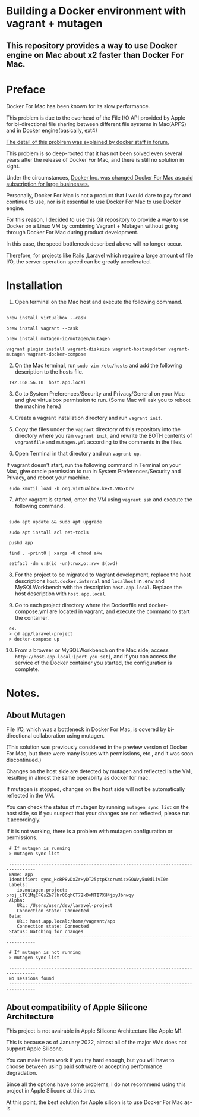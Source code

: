 # Building a Docker environment with vagrant + mutagen
 
## This repository provides a way to use Docker engine on Mac about x2 faster than Docker For Mac.

# Preface
Docker For Mac has been known for its slow performance.

This problem is due to the overhead of the File I/O API provided by Apple for bi-directional file sharing between different file systems in Mac(APFS) and in Docker engine(basically, ext4)

[The detail of this problrem was explained by docker staff in forum. ](https://forums.docker.com/t/file-access-in-mounted-volumes-extremely-slow-cpu-bound/8076/158)

This problem is so deep-rooted that it has not been solved even several years after the release of Docker For Mac, and there is still no solution in sight.

Under the circumstances, [Docker Inc. was changed Docker For Mac as paid subscription for large businesses.]( https://www.docker.com/blog/updating-product-subscriptions/ )

Personally, Docker For Mac is not a product that I would dare to pay for and continue to use, nor is it essential to use Docker For Mac to use Docker engine.


For this reason, I decided to use this Git repository to provide a way to use Docker on a Linux VM by combining Vagrant + Mutagen without going through Docker For Mac during product development.

In this case, the speed bottleneck described above will no longer occur.

Therefore, for projects like Rails ,Laravel which require a large amount of file I/O, the server operation speed can be greatly accelerated.

# Installation

1. Open terminal on the Mac host and execute the following command.
```shell
    
brew install virtualbox --cask

brew install vagrant --cask
     
brew install mutagen-io/mutagen/mutagen 

vagrant plugin install vagrant-disksize vagrant-hostsupdater vagrant-mutagen vagrant-docker-compose
```

2. On the Mac terminal, run `sudo vim /etc/hosts` and add the following description to the hosts file.
```shell
 192.168.56.10  host.app.local
```

3. Go to System Preferences/Security and Privacy/General on your Mac and give virtualbox permission to run.
   (Some Mac will ask you to reboot the machine here.)

4. Create a vagrant installation directory and run `vagrant init`.

5. Copy the files under the `vagrant` directory of this repository into the directory where you ran `vagrant init`, and rewrite the BOTH contents of `vagrantfile` and `mutagen.yml` according to the comments in the files. 


6. Open Terminal in that directory and run `vagrant up`. 

If vagrant doesn't start, run the following command in Terminal on your Mac, give oracle permission to run in System Preferences/Security and Privacy, and reboot your machine.
```shell
 sudo kmutil load -b org.virtualbox.kext.VBoxDrv
```

7. After vagrant is started, enter the VM using `vagrant ssh` and execute the following command. 
```shell

 sudo apt update && sudo apt upgrade

 sudo apt install acl net-tools

 pushd app

 find . -print0 | xargs -0 chmod a+w

 setfacl -dm u:$(id -un):rwx,o::rwx $(pwd)
```

8. For the project to be migrated to Vagrant development, replace the host descriptions `host.docker.internal` and `localhost` in .env and MySQLWorkbench with the description `host.app.local`. Replace the host description with `host.app.local`.


9. Go to each project directory where the Dockerfile and docker-compose.yml are located in vagrant, and execute the command to start the container.
```shell 
 ex.
 > cd app/laravel-project
 > docker-compose up
```

10. From a browser or MySQLWorkbench on the Mac side, access `http://host.app.local:[port you set]`, and if you can access the service of the Docker container you started, the configuration is complete.

# Notes.

## About Mutagen

 File I/O, which was a bottleneck in Docker For Mac, is covered by bi-directional collaboration using mutagen.

 (This solution was previously considered in the preview version of Docker For Mac, but there were many issues with permissions, etc., and it was soon discontinued.)

 Changes on the host side are detected by mutagen and reflected in the VM, resulting in almost the same operability as docker for mac.

 If mutagen is stopped, changes on the host side will not be automatically reflected in the VM.

 You can check the status of mutagen by running `mutagen sync list` on the host side, so if you suspect that your changes are not reflected, please run it accordingly.

 If it is not working, there is a problem with mutagen configuration or permissions.
```shell
 # If mutagen is running
 > mutagen sync list

 --------------------------------------------------------------------------------
 Name: app
 Identifier: sync_HcRP8vDxZrHyDT25ptpKscrwmizxGOWvy5u0d1ivI0e
 Labels:
 	io.mutagen.project: proj_iT61MqCFGsZb7lhr06qhCT72kDvNTI7XH4jpyJbnwqy
 Alpha: 
	URL: /Users/user/dev/laravel-project
	Connection state: Connected
 Beta:
	URL: host.app.local:/home/vagrant/app
	Connection state: Connected
 Status: Watching for changes
 --------------------------------------------------------------------------------
```

```shell
 # If mutagen is not running
 > mutagen sync list

 --------------------------------------------------------------------------------
 No sessions found
 --------------------------------------------------------------------------------
```

## About compatibility of Apple Silicone Architecture

 This project is not avairable in Apple Silicone Architecture like Apple M1.

 This is because as of January 2022, almost all of the major VMs does not support  Apple Silicone.

 You can make them work if you try hard enough, but you will have to choose between using paid software or accepting performance degradation.

 Since all the options have some problems, I do not recommend using this project in  Apple Silicone at this time.

 At this point, the best solution for Apple silicon is to use Docker For Mac as-is.